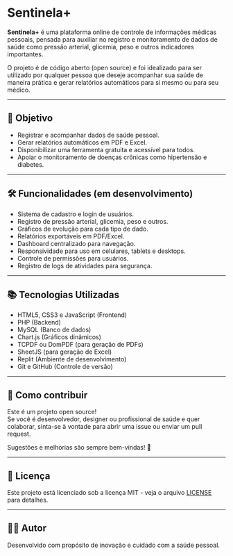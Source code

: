 # Sentinela+

**Sentinela+** é uma plataforma online de controle de informações médicas pessoais, pensada para auxiliar no registro e monitoramento de dados de saúde como pressão arterial, glicemia, peso e outros indicadores importantes.

O projeto é de código aberto (open source) e foi idealizado para ser utilizado por qualquer pessoa que deseje acompanhar sua saúde de maneira prática e gerar relatórios automáticos para si mesmo ou para seu médico.

---

## 🎯 Objetivo
- Registrar e acompanhar dados de saúde pessoal.
- Gerar relatórios automáticos em PDF e Excel.
- Disponibilizar uma ferramenta gratuita e acessível para todos.
- Apoiar o monitoramento de doenças crônicas como hipertensão e diabetes.

---

## 🛠️ Funcionalidades (em desenvolvimento)
- Sistema de cadastro e login de usuários.
- Registro de pressão arterial, glicemia, peso e outros.
- Gráficos de evolução para cada tipo de dado.
- Relatórios exportáveis em PDF/Excel.
- Dashboard centralizado para navegação.
- Responsividade para uso em celulares, tablets e desktops.
- Controle de permissões para usuários.
- Registro de logs de atividades para segurança.

---

## 📚 Tecnologias Utilizadas
- HTML5, CSS3 e JavaScript (Frontend)
- PHP (Backend)
- MySQL (Banco de dados)
- Chart.js (Gráficos dinâmicos)
- TCPDF ou DomPDF (para geração de PDFs)
- SheetJS (para geração de Excel)
- Replit (Ambiente de desenvolvimento)
- Git e GitHub (Controle de versão)

---

## 🚀 Como contribuir
Este é um projeto open source!  
Se você é desenvolvedor, designer ou profissional de saúde e quer colaborar, sinta-se à vontade para abrir uma issue ou enviar um pull request.  

Sugestões e melhorias são sempre bem-vindas! 🤝

---

## 📄 Licença
Este projeto está licenciado sob a licença MIT - veja o arquivo [LICENSE](LICENSE) para detalhes.

---

## 👨‍⚕️ Autor
Desenvolvido com propósito de inovação e cuidado com a saúde pessoal.

